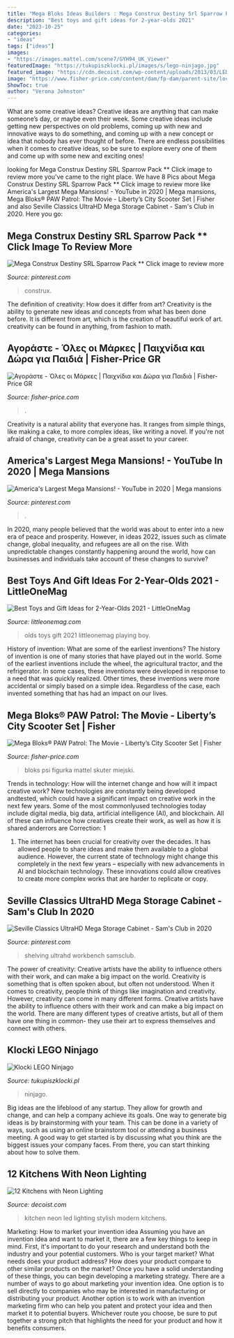 ```yaml
---
title: "Mega Bloks Ideas Builders : Mega Construx Destiny Srl Sparrow Pack ** Click Image To Review More"
description: "Best toys and gift ideas for 2-year-olds 2021"
date: "2023-10-25"
categories:
- "ideas"
tags: ["ideas"]
images:
- "https://images.mattel.com/scene7/GYH94_UK_Viewer"
featuredImage: "https://tukupiszklocki.pl/images/s/lego-ninjago.jpg"
featured_image: "https://cdn.decoist.com/wp-content/uploads/2013/03/LED-neon-kitchen-lighting.jpg"
image: "https://www.fisher-price.com/content/dam/fp-dam/parent-site/local-markets-custom-images/el_gr/plp/brand/fp_plp_logo_Laugh_and_Learn_desk_el_gr_252x252.jpg"
ShowToc: true
author: "Verona Johnston"
---
```



What are some creative ideas?
Creative ideas are anything that can make someone’s day, or maybe even their week. Some creative ideas include getting new perspectives on old problems, coming up with new and innovative ways to do something, and coming up with a new concept or idea that nobody has ever thought of before. There are endless possibilities when it comes to creative ideas, so be sure to explore every one of them and come up with some new and exciting ones!

	

		
looking for Mega Construx Destiny SRL Sparrow Pack ** Click image to review more you've came to the right place. We have 8 Pics about Mega Construx Destiny SRL Sparrow Pack ** Click image to review more like America&#039;s Largest Mega Mansions! - YouTube in 2020 | Mega mansions, Mega Bloks® PAW Patrol: The Movie - Liberty’s City Scooter Set | Fisher and also Seville Classics UltraHD Mega Storage Cabinet - Sam&#039;s Club in 2020. Here you go:
		
    
## Mega Construx Destiny SRL Sparrow Pack ** Click Image To Review More

<img loading=lazy src="https://i.pinimg.com/736x/76/57/b3/7657b3dcd0feb21515323ecd163fd63c.jpg" onerror="this.onerror=null;this.src='https://tse1.mm.bing.net/th?id=OIP.lJ1m9FBVDePtO74I9Y-VMwHaHa&amp;pid=15.1';" alt="Mega Construx Destiny SRL Sparrow Pack ** Click image to review more">

_Source: pinterest.com_

>construx. 

	

The definition of creativity: How does it differ from art?
Creativity is the ability to generate new ideas and concepts from what has been done before. It is different from art, which is the creation of beautiful work of art. creativity can be found in anything, from fashion to math.

    
## Αγοράστε - Όλες οι Μάρκες | Παιχνίδια και Δώρα για Παιδιά | Fisher-Price GR

<img loading=lazy src="https://www.fisher-price.com/content/dam/fp-dam/parent-site/local-markets-custom-images/el_gr/plp/brand/fp_plp_logo_Laugh_and_Learn_desk_el_gr_252x252.jpg" onerror="this.onerror=null;this.src='https://tse3.mm.bing.net/th?id=OIP._QTBrhq59dTqmYkEpISR_AAAAA&amp;pid=15.1';" alt="Αγοράστε - Όλες οι Μάρκες | Παιχνίδια και Δώρα για Παιδιά | Fisher-Price GR">

_Source: fisher-price.com_

>. 

	

Creativity is a natural ability that everyone has. It ranges from simple things, like making a cake, to more complex ideas, like writing a novel. If you're not afraid of change, creativity can be a great asset to your career.

    
## America&#039;s Largest Mega Mansions! - YouTube In 2020 | Mega Mansions

<img loading=lazy src="https://i.pinimg.com/736x/e6/78/bd/e678bd4735edd8957f7dec9cbffc9c10.jpg" onerror="this.onerror=null;this.src='https://tse2.mm.bing.net/th?id=OIP.GoHdHbo6lQaVXB_ZpF7KNQHaEK&amp;pid=15.1';" alt="America&#039;s Largest Mega Mansions! - YouTube in 2020 | Mega mansions">

_Source: pinterest.com_

>. 

	

In 2020, many people believed that the world was about to enter into a new era of peace and prosperity. However, in ideas 2022, issues such as climate change, global inequality, and refugees are all on the rise. With unpredictable changes constantly happening around the world, how can businesses and individuals take account of these changes to survive?

    
## Best Toys And Gift Ideas For 2-Year-Olds 2021 - LittleOneMag

<img loading=lazy src="https://littleonemag.com/wp-content/uploads/2020/09/two-year-old-boy-playing-with-truck-in-sand.jpg" onerror="this.onerror=null;this.src='https://tse2.mm.bing.net/th?id=OIP.QgHc_wqnVn7H5jbDWs3QdgHaE8&amp;pid=15.1';" alt="Best Toys and Gift Ideas for 2-Year-Olds 2021 - LittleOneMag">

_Source: littleonemag.com_

>olds toys gift 2021 littleonemag playing boy. 

	

History of invention: What are some of the earliest inventions?
The history of invention is one of many stories that have played out in the world. Some of the earliest inventions include the wheel, the agricultural tractor, and the refrigerator. In some cases, these inventions were developed in response to a need that was quickly realized. Other times, these inventions were more accidental or simply based on a simple idea. Regardless of the case, each invented something that has had an impact on our lives.

    
## Mega Bloks® PAW Patrol: The Movie - Liberty’s City Scooter Set | Fisher

<img loading=lazy src="https://images.mattel.com/scene7/GYH94_UK_Viewer" onerror="this.onerror=null;this.src='https://tse4.mm.bing.net/th?id=OIP.XVQN6_ZhmewVE67synlWDgAAAA&amp;pid=15.1';" alt="Mega Bloks® PAW Patrol: The Movie - Liberty’s City Scooter Set | Fisher">

_Source: fisher-price.com_

>bloks psi figurka mattel skuter miejski. 

	

Trends in technology: How will the internet change and how will it impact creative work?
New technologies are constantly being developed andtested, which could have a significant impact on creative work in the next few years. Some of the most commonlyused technologies today include digital media, big data, artificial intelligence (AI), and blockchain. All of these can influence how creatives create their work, as well as how it is shared anderrors are Correction: 1
1) The internet has been crucial for creativity over the decades. It has allowed people to share ideas and make them available to a global audience. However, the current state of technology might change this completely in the next few years – especially with new advancements in AI and blockchain technology. These innovations could allow creatives to create more complex works that are harder to replicate or copy.

    
## Seville Classics UltraHD Mega Storage Cabinet - Sam&#039;s Club In 2020

<img loading=lazy src="https://i.pinimg.com/736x/77/36/49/7736497743e5053a526403ed85938b46.jpg" onerror="this.onerror=null;this.src='https://tse4.mm.bing.net/th?id=OIP.ZGjf9QNpNw7nFxENMr9mNwHaHa&amp;pid=15.1';" alt="Seville Classics UltraHD Mega Storage Cabinet - Sam&#039;s Club in 2020">

_Source: pinterest.com_

>shelving ultrahd workbench samsclub. 

	

The power of creativity: Creative artists have the ability to influence others with their work, and can make a big impact on the world.
Creativity is something that is often spoken about, but often not understood. When it comes to creativity, people think of things like imagination and creativity. However, creativity can come in many different forms. Creative artists have the ability to influence others with their work and can make a big impact on the world. There are many different types of creative artists, but all of them have one thing in common- they use their art to express themselves and connect with others.

    
## Klocki LEGO Ninjago

<img loading=lazy src="https://tukupiszklocki.pl/images/s/lego-ninjago.jpg" onerror="this.onerror=null;this.src='https://tse1.mm.bing.net/th?id=OIP._JTwZMPjIpAk7WC5c-2jwgHaE8&amp;pid=15.1';" alt="Klocki LEGO Ninjago">

_Source: tukupiszklocki.pl_

>ninjago. 

	

Big ideas are the lifeblood of any startup. They allow for growth and change, and can help a company achieve its goals. One way to generate big ideas is by brainstorming with your team. This can be done in a variety of ways, such as using an online brainstorm tool or attending a business meeting. A good way to get started is by discussing what you think are the biggest issues your company faces. From there, you can start thinking about how to solve them.

    
## 12 Kitchens With Neon Lighting

<img loading=lazy src="https://cdn.decoist.com/wp-content/uploads/2013/03/LED-neon-kitchen-lighting.jpg" onerror="this.onerror=null;this.src='https://tse2.mm.bing.net/th?id=OIP.VkswwkUyYx69MJt7MEVoLAHaE7&amp;pid=15.1';" alt="12 Kitchens with Neon Lighting">

_Source: decoist.com_

>kitchen neon led lighting stylish modern kitchens. 

	

Marketing: How to market your invention idea
Assuming you have an invention idea and want to market it, there are a few key things to keep in mind. First, it's important to do your research and understand both the industry and your potential customers. Who is your target market? What needs does your product address? How does your product compare to other similar products on the market? Once you have a solid understanding of these things, you can begin developing a marketing strategy.
There are a number of ways to go about marketing your invention idea. One option is to sell directly to companies who may be interested in manufacturing or distributing your product. Another option is to work with an invention marketing firm who can help you patent and protect your idea and then market it to potential buyers. Whichever route you choose, be sure to put together a strong pitch that highlights the need for your product and how it benefits consumers.

